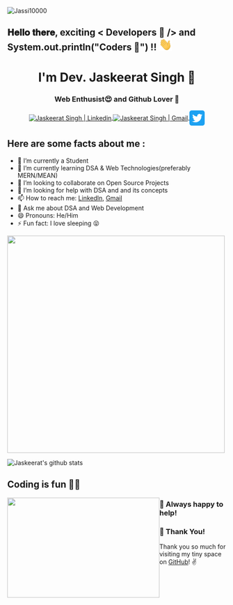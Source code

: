 <p align="left"> <img src="https://komarev.com/ghpvc/?username=Jassi10000&label=Profile%20views&color=c20a35" alt="Jassi10000" /></p>

<h2> 𝐇𝐞𝐥𝐥𝐨 𝐭𝐡𝐞𝐫𝐞, exciting < Developers 🤩 /> and System.out.println("Coders 🥰") !! <img src="https://raw.githubusercontent.com/ABSphreak/ABSphreak/master/gifs/Hi.gif" width="30px"></h2>


<h1 align="center"> I'm Dev. Jaskeerat Singh 🤗</h1>
<h3 align="center">Web Enthusist😍 and Github Lover 💖</h3>


<p align="center">
<a href="https://www.linkedin.com/in/jaskeerat-singh-5438531a6/">
    <img align="center" alt="Jaskeerat Singh | Linkedin" width="35px" src="https://github.com/TheDudeThatCode/TheDudeThatCode/blob/master/Assets/Linkedin.svg" />
  </a>
  
  <a href="https://mail.google.com/mail/?view=cm&fs=1&tf=1&to=jaskeerat10000@gmail.com" target="_blank">
    <img align="center" alt="Jaskeerat Singh | Gmail" width="35px" src="https://github.com/TheDudeThatCode/TheDudeThatCode/blob/master/Assets/Gmail.svg" />
  </a>
  
  <a href = "https://twitter.com/Jaskeer56002158" target='_blank'>
    <img align="center" alt="Jaskeerat Singh | Twitter" width="35px" src="https://github.com/edent/SuperTinyIcons/blob/master/images/svg/twitter.svg"/>
  </a>
</p>



## Here are some facts about me :

- 🔭 I’m currently a Student
- 🌱 I’m currently learning DSA & Web Technologies(preferably MERN/MEAN)
- 👯 I’m looking to collaborate on Open Source Projects
- 🤔 I’m looking for help with DSA and and its concepts
- 📫 How to reach me: [Linkedln](https://www.linkedin.com/in/jaskeerat-singh-5438531a6/), [Gmail](jaskeerat10000@gmail.com)
- 💬 Ask me about DSA and Web Development
- 😄 Pronouns: He/Him
- ⚡ Fun fact: I love sleeping 😝
 
 <img align="center" width="500px" height="500px" src="https://octocat-generator-assets.githubusercontent.com/my-octocat-1608216254364.png">




  
![Jaskeerat's github stats](https://github-readme-stats.vercel.app/api?username=Jassi10000&show_icons=true&locale=en&theme=radical) 




## Coding is fun 🤩💝
<img align="left" height="230" width="350" src="https://media.giphy.com/media/3o7qE1YN7aBOFPRw8E/giphy.gif">



### :handshake: Always happy to help!


### :hugs: Thank You!
Thank you so much for visiting my tiny space on [GitHub](https://github.com/Jassi10000)! :v: 
